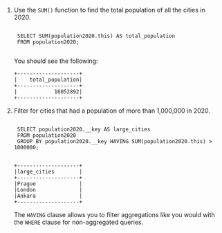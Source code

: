 1. Use the `SUM()` function to find the total population of all the cities in 2020.

    <code class="execute T2" title="Run command">
    SELECT SUM(population2020.this) AS total_population
    FROM population2020;
    </code>

    You should see the following:

    ```
    +--------------------+
    |    total_population|
    +--------------------+
    |            16052892|
    +--------------------+
    ```

1. Filter for cities that had a population of more than 1,000,000 in 2020.

    <code class="execute T2" title="Run command">
    SELECT population2020.__key AS large_cities
    FROM population2020
    GROUP BY population2020.__key HAVING SUM(population2020.this) > 1000000;
    </code>

    ```
    +--------------------+
    |large_cities        |
    +--------------------+
    |Prague              |
    |London              |
    |Ankara              |
    +--------------------+
    ```

    The `HAVING` clause allows you to filter aggregations like you would with the `WHERE` clause for non-aggregated queries.